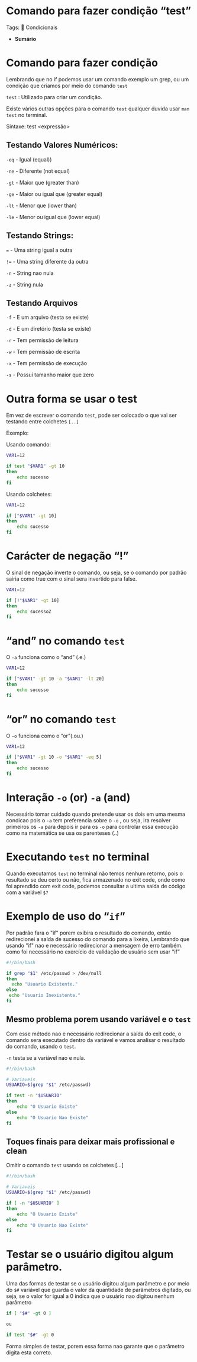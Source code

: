 # Comando para fazer condição “test”

Tags: 🔀 Condicionais

- **Sumário**

# Comando para fazer condição

Lembrando que no if podemos usar um comando exemplo um grep, ou um condição que criamos por meio do comando `test`

`test` : Utilizado para criar um condição.

Existe vários outras opções para o comando `test` qualquer duvida usar `man test` no terminal.

Sintaxe: test <expressão>

## Testando Valores Numéricos:

`-eq` - Igual (equal))

`-ne` - Diferente (not equal)

`-gt` - Maior que (greater than)

`-ge` - Maior ou igual que (greater equal)

`-lt` - Menor que (lower than)

`-le` - Menor ou igual que (lower equal)

## Testando Strings:

`=` - Uma string igual a outra

`!=` - Uma string diferente da outra

`-n` - String nao nula

`-z` - String nula

## Testando Arquivos

`-f` - E um arquivo (testa se existe)

`-d` - E um diretório (testa se existe)

`-r` - Tem permissão de leitura

`-w` - Tem permissão de escrita

`-x` - Tem permissão de execução

`-s` - Possui tamanho maior que zero

# Outra forma se usar o test

Em vez de escrever o comando `test`, pode ser colocado o que vai ser testando entre colchetes `[..]`

Exemplo:

Usando comando:

```bash
VAR1=12

if test "$VAR1" -gt 10
then
	echo sucesso
fi
```

Usando colchetes:

```bash
VAR1=12

if ["$VAR1" -gt 10]
then
	echo sucesso
fi
```

# Carácter de negação “!”

O sinal de negação inverte o comando, ou seja, se o comando por padrão sairia como true com o sinal sera invertido para false.

```bash
VAR1=12

if [!"$VAR1" -gt 10]
then
	echo sucessoZ
fi
```

# “and” no comando `test`

O `-a` funciona como o “and” (.e.) 

```bash
VAR1=12

if ["$VAR1" -gt 10 -a "$VAR1" -lt 20]
then
	echo sucesso
fi
```

# “or” no comando `test`

O `-o` funciona como o “or”(.ou.)

```bash
VAR1=12

if ["$VAR1" -gt 10 -o "$VAR1" -eq 5]
then
	echo sucesso
fi
```

# Interação `-o` (or) `-a` (and)

Necessário tomar cuidado quando pretende usar os dois em uma mesma condicao pois o `-a` tem preferencia sobre o `-o` , ou seja, ira resolver primeiros os `-a` para depois ir para os `-o` para controlar essa execução como na matemática se usa os parenteses (..)

# Executando `test` no terminal

Quando executamos `test` no terminal não temos nenhum retorno, pois o resultado se deu certo ou não, fica armazenado no exit code, onde como foi aprendido com exit code, podemos consultar a ultima saída de código com a variável `$?`

# Exemplo de uso do “`if`”

Por padrão fara o "if" porem exibira o resultado do comando, então redirecionei a saída de sucesso do comando para a lixeira, Lembrando que usando "if" nao e necessário redirecionar a mensagem de erro também. como foi necessário no exercício de validação de usuário sem usar "if”

```bash
#!/bin/bash

if grep "$1" /etc/passwd > /dev/null 
then
  echo "Usuario Existente."
else
 echo "Usuario Inexistente."
fi
```

## Mesmo problema porem usando variável e o `test`

Com esse método nao e necessário redirecionar a saída do exit code, o comando sera executado dentro da variável e vamos analisar o resultado do comando, usando o `test`.

`-n` testa se a variável nao e nula.

```bash
#!/bin/bash

# Variaveis
USUARIO=$(grep "$1" /etc/passwd)

if test -n "$USUARIO"
then
    echo "O Usuario Existe"
else
    echo "O Usuario Nao Existe"
fi
```

## Toques finais para deixar mais profissional e clean

Omitir o comando `test` usando os colchetes [...]

```bash
#!/bin/bash

# Variaveis
USUARIO=$(grep "$1" /etc/passwd)

if [ -n "$USUARIO" ]
then
    echo "O Usuario Existe"
else
    echo "O Usuario Nao Existe"
fi
```

# Testar se o usuário digitou algum parâmetro.

Uma das formas de testar se o usuário digitou algum parâmetro e por meio do `$#` variável que guarda o valor da quantidade de parâmetros digitado, ou seja, se o valor for igual a 0 indica que o usuário nao digitou nenhum parâmetro

```bash
if [ "$#" -gt 0 ]

ou

if test "$#" -gt 0
```

Forma simples de testar, porem essa forma nao garante que o parâmetro digita esta correto.